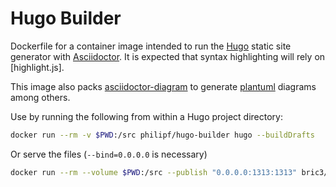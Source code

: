 # Hugo Builder

Dockerfile for a container image intended to run the [Hugo](https://gohugo.io/) 
static site generator with [Asciidoctor](https://github.com/asciidoctor/asciidoctor). 
It is expected that syntax highlighting will rely on [highlight.js].

This image also packs [asciidoctor-diagram](https://github.com/asciidoctor/asciidoctor-diagram)
to generate [plantuml](https://plantuml.com) diagrams among others.


Use by running the following from within a Hugo project directory:

```bash
docker run --rm -v $PWD:/src philipf/hugo-builder hugo --buildDrafts
```

Or serve the files (`--bind=0.0.0.0` is necessary)

```bash
docker run --rm --volume $PWD:/src --publish "0.0.0.0:1313:1313" bric3/hugo-builder hugo serve --bind=0.0.0.0 --baseUrl=blog.local --buildDrafts
```
